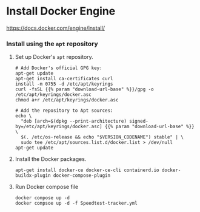 # Install Docker Engine
https://docs.docker.com/engine/install/

### Install using the `apt` repository

1. Set up Docker's `apt` repository.
   ```
   # Add Docker's official GPG key:
   apt-get update
   apt-get install ca-certificates curl
   install -m 0755 -d /etc/apt/keyrings
   curl -fsSL {{% param "download-url-base" %}}/gpg -o /etc/apt/keyrings/docker.asc
   chmod a+r /etc/apt/keyrings/docker.asc
   
   # Add the repository to Apt sources:
   echo \
     "deb [arch=$(dpkg --print-architecture) signed-by=/etc/apt/keyrings/docker.asc] {{% param "download-url-base" %}} \
     $(. /etc/os-release && echo "$VERSION_CODENAME") stable" | \
     sudo tee /etc/apt/sources.list.d/docker.list > /dev/null
   apt-get update
   ```

2. Install the Docker packages.
   ```
   apt-get install docker-ce docker-ce-cli containerd.io docker-buildx-plugin docker-compose-plugin
   ```

3. Run Docker compose file
   ```
   docker compose up -d
   docker compsoe up -d -f Speedtest-tracker.yml
   ```
